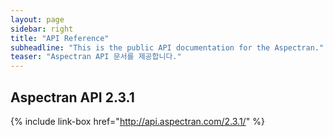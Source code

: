 ```yaml
---
layout: page
sidebar: right
title: "API Reference"
subheadline: "This is the public API documentation for the Aspectran."
teaser: "Aspectran API 문서를 제공합니다."
---
```


## Aspectran API 2.3.1

{% include link-box href="http://api.aspectran.com/2.3.1/" %}
